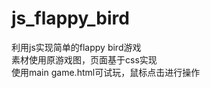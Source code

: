 # js_flappy_bird
利用js实现简单的flappy bird游戏</br>
素材使用原游戏图，页面基于css实现</br>
使用main game.html可试玩，鼠标点击进行操作



